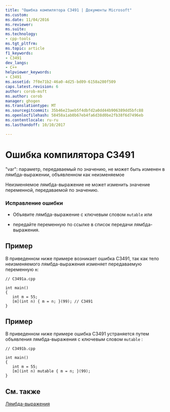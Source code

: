 ```yaml
---
title: "Ошибка компилятора C3491 | Документы Microsoft"
ms.custom: 
ms.date: 11/04/2016
ms.reviewer: 
ms.suite: 
ms.technology:
- cpp-tools
ms.tgt_pltfrm: 
ms.topic: article
f1_keywords:
- C3491
dev_langs:
- C++
helpviewer_keywords:
- C3491
ms.assetid: 7f0e71b2-46a0-4d25-bd09-6158a280f509
caps.latest.revision: 6
author: corob-msft
ms.author: corob
manager: ghogen
ms.translationtype: MT
ms.sourcegitcommit: 35b46e23aeb5f4dbfd2a0dd44b906389dd5bfc88
ms.openlocfilehash: 58458a1ab0b67eb4fa6d38d0be2fb38f6d7496eb
ms.contentlocale: ru-ru
ms.lasthandoff: 10/10/2017

---
```

# <a name="compiler-error-c3491"></a>Ошибка компилятора C3491
"var": параметр, передаваемый по значению, не может быть изменен в лямбда-выражении, объявленном как неизменяемое  
  
 Неизменяемое лямбда-выражение не может изменить значение переменной, передаваемой по значению.  
  
### <a name="to-correct-this-error"></a>Исправление ошибки  
  
-   Объявите лямбда-выражение с ключевым словом `mutable` или  
  
-   передайте переменную по ссылке в список передачи лямбда-выражения.  
  
## <a name="example"></a>Пример  
 В приведенном ниже примере возникает ошибка C3491, так как тело неизменяемого лямбда-выражения изменяет передаваемую переменную `m`:  
  
```  
// C3491a.cpp  
  
int main()  
{  
   int m = 55;  
   [m](int n) { m = n; }(99); // C3491  
}  
```  
  
## <a name="example"></a>Пример  
 В приведенном ниже примере ошибка C3491 устраняется путем объявления лямбда-выражения с ключевым словом `mutable` :  
  
```  
// C3491b.cpp  
  
int main()  
{  
   int m = 55;  
   [m](int n) mutable { m = n; }(99);  
}  
```  
  
## <a name="see-also"></a>См. также  
 [Лямбда-выражения](../../cpp/lambda-expressions-in-cpp.md)
